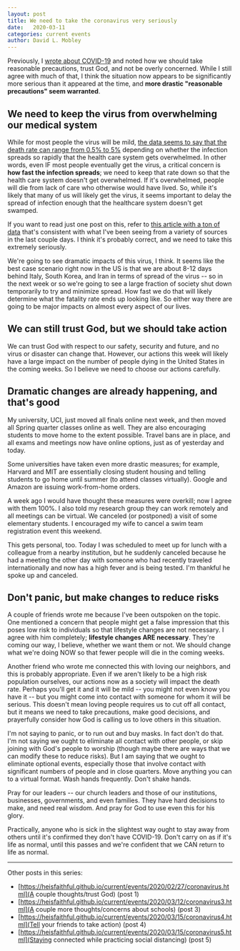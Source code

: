 ```yaml
---
layout: post
title: We need to take the coronavirus very seriously
date:   2020-03-11
categories: current events
author: David L. Mobley
---
```


Previously, I [wrote about COVID-19](https://heisfaithful.github.io/current/events/2020/02/27/coronavirus.html) and noted how we should take reasonable precautions, trust God, and not be overly concerned. While I still agree with much of that, I think the situation now appears to be significantly more serious than it appeared at the time, and **more drastic "reasonable precautions" seem warranted**.

## We need to keep the virus from overwhelming our medical system

While for most people the virus will be mild, [the data seems to say that the death rate can range from 0.5% to 5%](https://medium.com/@tomaspueyo/coronavirus-act-today-or-people-will-die-f4d3d9cd99ca) depending on whether the infection spreads so rapidly that the health care system gets overwhelmed. In other words, even IF most people eventually get the virus, a critical concern is **how fast the infection spreads**; we need to keep that rate down so that the health care system doesn't get overwhelmed. If it's overwhelmed, people will die from lack of care who otherwise would have lived. So, while it's likely that many of us will likely get the virus, it seems important to delay the spread of infection enough that the healthcare system doesn't get swamped.

If you want to read just one post on this, refer to [this article with a ton of data](https://medium.com/@tomaspueyo/coronavirus-act-today-or-people-will-die-f4d3d9cd99ca) that's consistent with what I've been seeing from a variety of sources in the last couple days. I think it's probably correct, and we need to take this extremely seriously.

We're going to see dramatic impacts of this virus, I think. It seems like the best case scenario right now in the US is that we are about 8-12 days behind Italy, South Korea, and Iran in terms of spread of the virus -- so in the next week or so we're going to see a large fraction of society shut down temporarily to try and minimize spread. How fast we do that will likely determine what the fatality rate ends up looking like. So either way there are going to be major impacts on almost every aspect of our lives.

## We can still trust God, but we should take action

We can trust God with respect to our safety, security and future, and no virus or disaster can change that. However, our actions this week will likely have a large impact on the number of people dying in the United States in the coming weeks. So I believe we need to choose our actions carefully.

## Dramatic changes are already happening, and that's good

My university, UCI, just moved all finals online next week, and then moved all Spring quarter classes online as well. They are also encouraging students to move home to the extent possible. Travel bans are in place, and all exams and meetings now have online options, just as of yesterday and today.

Some universities have taken even more drastic measures; for example, Harvard and MIT are essentially closing student housing and telling students to go home until summer (to attend classes virtually). Google and Amazon are issuing work-from-home orders.

A week ago I would have thought these measures were overkill; now I agree with them 100%. I also told my research group they can work remotely and all meetings can be virtual. We canceled (or postponed) a visit of some elementary students. I encouraged my wife to cancel a swim team registration event this weekend.

This gets personal, too. Today I was scheduled to meet up for lunch with a colleague from a nearby institution, but he suddenly canceled because he had a meeting the other day with someone who had recently traveled internationally and now has a high fever and is being tested. I'm thankful he spoke up and canceled.

## Don't panic, but make changes to reduce risks

A couple of friends wrote me because I've been outspoken on the topic. One mentioned a concern that people might get a false impression that this poses low risk to individuals so that lifestyle changes are not necessary. I agree with him completely; **lifestyle changes ARE necessary**. They're coming our way, I believe, whether we want them or not. We should change what we're doing NOW so that fewer people will die in the coming weeks.

Another friend who wrote me connected this with loving our neighbors, and this is probably appropriate. Even if we aren't likely to be a high risk population ourselves, our actions now as a society will impact the death rate. Perhaps you'll get it and it will be mild -- you might not even know you have it -- but you might come into contact with someone for whom it will be serious. This doesn't mean loving people requires us to cut off all contact, but it means we need to take precautions, make good decisions, and prayerfully consider how God is calling us to love others in this situation.

I'm not saying to panic, or to run out and buy masks. In fact don't do that. I'm not saying we ought to eliminate all contact with other people, or skip joining with God's people to worship (though maybe there are ways that we can modify these to reduce risks). But I am saying that we ought to eliminate optional events, especially those that involve contact with significant numbers of people and in close quarters. Move anything you can to a virtual format. Wash hands frequently. Don't shake hands.

Pray for our leaders -- our church leaders and those of our institutions, businesses, governments, and even families. They have hard decisions to make, and need real wisdom. And pray for God to use even this for his glory.

Practically, anyone who is sick in the slightest way ought to stay away from others until it's confirmed they don't have COVID-19. Don't carry on as if it's life as normal, until this passes and we're confident that we CAN return to life as normal.

---

Other posts in this series:
- [https://heisfaithful.github.io/current/events/2020/02/27/coronavirus.html](A couple thoughts/trust God) (post 1)
- [https://heisfaithful.github.io/current/events/2020/03/12/coronavirus3.html](A couple more thoughts/concerns about schools) (post 3)
- [https://heisfaithful.github.io/current/events/2020/03/15/coronavirus4.html](Tell your friends to take action) (post 4)
- [https://heisfaithful.github.io/current/events/2020/03/15/coronavirus5.html](Staying connected while practicing social distancing) (post 5)
